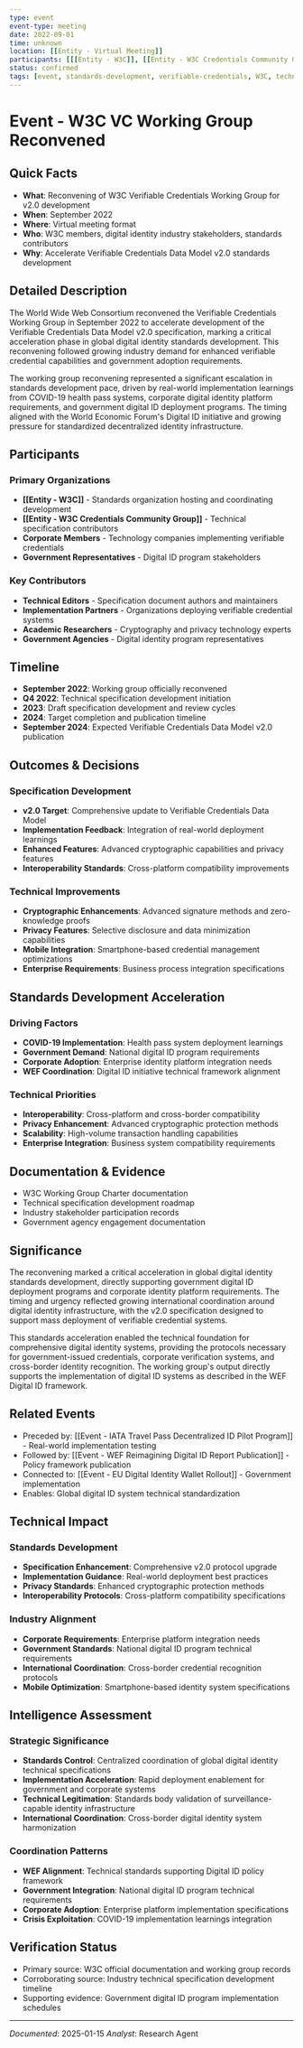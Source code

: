 ```yaml
---
type: event
event-type: meeting
date: 2022-09-01
time: unknown
location: [[Entity - Virtual Meeting]]
participants: [[[Entity - W3C]], [[Entity - W3C Credentials Community Group]], [[Entity - Digital Identity Industry]]]
status: confirmed
tags: [event, standards-development, verifiable-credentials, W3C, technical-acceleration]
---
```


# Event - W3C VC Working Group Reconvened

## Quick Facts
- **What**: Reconvening of W3C Verifiable Credentials Working Group for v2.0 development
- **When**: September 2022
- **Where**: Virtual meeting format
- **Who**: W3C members, digital identity industry stakeholders, standards contributors
- **Why**: Accelerate Verifiable Credentials Data Model v2.0 standards development

## Detailed Description
The World Wide Web Consortium reconvened the Verifiable Credentials Working Group in September 2022 to accelerate development of the Verifiable Credentials Data Model v2.0 specification, marking a critical acceleration phase in global digital identity standards development. This reconvening followed growing industry demand for enhanced verifiable credential capabilities and government adoption requirements.

The working group reconvening represented a significant escalation in standards development pace, driven by real-world implementation learnings from COVID-19 health pass systems, corporate digital identity platform requirements, and government digital ID deployment programs. The timing aligned with the World Economic Forum's Digital ID initiative and growing pressure for standardized decentralized identity infrastructure.

## Participants
### Primary Organizations
- **[[Entity - W3C]]** - Standards organization hosting and coordinating development
- **[[Entity - W3C Credentials Community Group]]** - Technical specification contributors
- **Corporate Members** - Technology companies implementing verifiable credentials
- **Government Representatives** - Digital ID program stakeholders

### Key Contributors
- **Technical Editors** - Specification document authors and maintainers
- **Implementation Partners** - Organizations deploying verifiable credential systems
- **Academic Researchers** - Cryptography and privacy technology experts
- **Government Agencies** - Digital identity program representatives

## Timeline
- **September 2022**: Working group officially reconvened
- **Q4 2022**: Technical specification development initiation
- **2023**: Draft specification development and review cycles
- **2024**: Target completion and publication timeline
- **September 2024**: Expected Verifiable Credentials Data Model v2.0 publication

## Outcomes & Decisions
### Specification Development
- **v2.0 Target**: Comprehensive update to Verifiable Credentials Data Model
- **Implementation Feedback**: Integration of real-world deployment learnings
- **Enhanced Features**: Advanced cryptographic capabilities and privacy features
- **Interoperability Standards**: Cross-platform compatibility improvements

### Technical Improvements
- **Cryptographic Enhancements**: Advanced signature methods and zero-knowledge proofs
- **Privacy Features**: Selective disclosure and data minimization capabilities
- **Mobile Integration**: Smartphone-based credential management optimizations
- **Enterprise Requirements**: Business process integration specifications

## Standards Development Acceleration

### Driving Factors
- **COVID-19 Implementation**: Health pass system deployment learnings
- **Government Demand**: National digital ID program requirements
- **Corporate Adoption**: Enterprise identity platform integration needs
- **WEF Coordination**: Digital ID initiative technical framework alignment

### Technical Priorities
- **Interoperability**: Cross-platform and cross-border compatibility
- **Privacy Enhancement**: Advanced cryptographic protection methods
- **Scalability**: High-volume transaction handling capabilities
- **Enterprise Integration**: Business system compatibility requirements

## Documentation & Evidence
- W3C Working Group Charter documentation
- Technical specification development roadmap
- Industry stakeholder participation records
- Government agency engagement documentation

## Significance
The reconvening marked a critical acceleration in global digital identity standards development, directly supporting government digital ID deployment programs and corporate identity platform requirements. The timing and urgency reflected growing international coordination around digital identity infrastructure, with the v2.0 specification designed to support mass deployment of verifiable credential systems.

This standards acceleration enabled the technical foundation for comprehensive digital identity systems, providing the protocols necessary for government-issued credentials, corporate verification systems, and cross-border identity recognition. The working group's output directly supports the implementation of digital ID systems as described in the WEF Digital ID framework.

## Related Events
- Preceded by: [[Event - IATA Travel Pass Decentralized ID Pilot Program]] - Real-world implementation testing
- Followed by: [[Event - WEF Reimagining Digital ID Report Publication]] - Policy framework publication
- Connected to: [[Event - EU Digital Identity Wallet Rollout]] - Government implementation
- Enables: Global digital ID system technical standardization

## Technical Impact

### Standards Development
- **Specification Enhancement**: Comprehensive v2.0 protocol upgrade
- **Implementation Guidance**: Real-world deployment best practices
- **Privacy Standards**: Enhanced cryptographic protection methods
- **Interoperability Protocols**: Cross-platform compatibility specifications

### Industry Alignment
- **Corporate Requirements**: Enterprise platform integration needs
- **Government Standards**: National digital ID program technical requirements
- **International Coordination**: Cross-border credential recognition protocols
- **Mobile Optimization**: Smartphone-based identity system specifications

## Intelligence Assessment

### Strategic Significance
- **Standards Control**: Centralized coordination of global digital identity technical specifications
- **Implementation Acceleration**: Rapid deployment enablement for government and corporate systems
- **Technical Legitimation**: Standards body validation of surveillance-capable identity infrastructure
- **International Coordination**: Cross-border digital identity system harmonization

### Coordination Patterns
- **WEF Alignment**: Technical standards supporting Digital ID policy framework
- **Government Integration**: National digital ID program technical requirements
- **Corporate Adoption**: Enterprise platform implementation specifications
- **Crisis Exploitation**: COVID-19 implementation learnings integration

## Verification Status
- Primary source: W3C official documentation and working group records
- Corroborating source: Industry technical specification development timeline
- Supporting evidence: Government digital ID program implementation schedules

---
*Documented*: 2025-01-15
*Analyst*: Research Agent